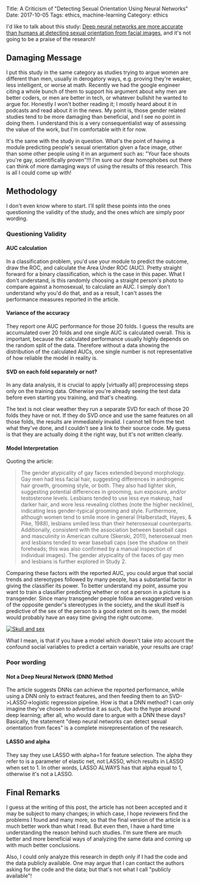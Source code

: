 Title: A Criticism of "Detecting Sexual Orientation Using Neural Networks"
Date: 2017-10-05
Tags: ethics, machine-learning
Category: ethics

I'd like to talk about this study: [Deep neural networks are more accurate than humans at detecting sexual orientation from facial images](https://osf.io/fk3xr/), and it's not going to be a praise of the research!

## Damaging Message
I put this study in the same category as studies trying to argue women are different than men, usually in derogatory ways, e.g. proving they're weaker, less intelligent, or worse at math. Recently we had the google engineer citing a whole bunch of them to support his argument about why men are better coders, or men are better in tech, or whatever bullshit he wanted to argue for. Honestly I won't bother reading it; I mostly heard about it in podcasts and read about it in the news. My point is, those gender related studies tend to be more damaging than beneficial, and I see no point in doing them. I understand this is a very consequentialist way of assessing the value of the work, but I'm comfortable with it for now.

It's the same with the study in question. What's the point of having a module predicting people's sexual orientation given a face image, other than some other people using it in an argument such as: "Your face shouts you're gay, scientifically proven"!!! I'm sure our dear homophobes out there can think of more damaging ways of using the results of this research. This is all I could come up with!

## Methodology
I don't even know where to start. I'll split these points into the ones questioning the validity of the study, and the ones which are simply poor wording.

### Questioning Validity

#### AUC calculation
In a classification problem, you'd use your module to predict the outcome, draw the ROC, and calculate the Area Under ROC (AUC). Pretty straight forward for a binary classification, which is the case in this paper. What I don't understand, is this randomly choosing a straight person's photo to compare against a homosexual, to calculate an AUC. I simply don't understand why you'd do that, and as a result, I can't asses the performance measures reported in the article.

#### Variance of the accuracy
They report one AUC performance for those 20 folds. I guess the results are accumulated over 20 folds and one single AUC is calculated overall. This is important, because the calculated performance usually highly depends on the random split of the data. Therefore without a data showing the distribution of the calculated AUCs, one single number is not representative of how reliable the model in reality is.

#### SVD on each fold separately or not?
In any data analysis, it is crucial to apply [virtually all] preprocessing steps only on the training data. Otherwise you're already seeing the test data before even starting you training, and that's cheating.

The text is not clear weather they run a separate SVD for each of those 20 folds they have or not. If they do SVD once and use the same features on all those folds, the results are immediately invalid. I cannot tell from the text what they've done, and I couldn't see a link to their source code. My guess is that they are actually doing it the right way, but it's not written clearly.

#### Model Interpretation
Quoting the article:

> The gender atypicality of gay faces extended beyond morphology. Gay men had less facial hair, suggesting differences in androgenic hair growth, grooming style, or both. They also had lighter skin, suggesting potential differences in grooming, sun exposure, and/or testosterone levels. Lesbians tended to use less eye makeup, had darker hair, and wore less revealing clothes (note the higher neckline), indicating less gender-typical grooming and style. Furthermore, although women tend to smile more in general (Halberstadt, Hayes, & Pike, 1988), lesbians smiled less than their heterosexual counterparts. Additionally, consistent with the association between baseball caps and masculinity in American culture (Skerski, 2011), heterosexual men and lesbians tended to wear baseball caps (see the shadow on their foreheads; this was also confirmed by a manual inspection of individual images). The gender atypicality of the faces of gay men and lesbians is further explored in Study 2.

Comparing these factors with the reported AUC, you could argue that social trends and stereotypes followed by many people, has a substantial factor in giving the classifier its power. To better understand my point, assume you want to train a classifier predicting whether or not a person in a picture is a transgender. Since many transgender people follow an exaggerated version of the opposite gender's stereotypes in the society, and the skull itself is predictive of the sex of the person to a good extent on its own, the model would probably have an easy time giving the right outcome.

[![Skull and sex](http://img.youtube.com/vi/GHl8xvc-GCI/0.jpg)](http://www.youtube.com/watch?v=GHl8xvc-GCI)

What I mean, is that if you have a model which doesn't take into account the confound social variables to predict a certain variable, your results are crap!

### Poor wording

#### Not a Deep Neural Network (DNN) Method
The article suggests DNNs can achieve the reported performance, while using a DNN only to extract features, and then feeding them to an SVD->LASSO->logistic regression pipeline. How is that a DNN method? I can only imagine they've chosen to advertise it as such, due to the hype around deep learning; after all, who would dare to argue with a DNN these days? Basically, the statement "deep neural networks can detect sexual orientation from faces" is a complete misrepresentation of the research.

#### LASSO and alpha
They say they use LASSO with alpha=1 for feature selection. The alpha they refer to is a parameter of elastic net, not LASSO, which results in LASSO when set to 1. In other words, LASSO ALWAYS has that alpha equal to 1, otherwise it's not a LASSO.

## Final Remarks
I guess at the writing of this post, the article has not been accepted and it may be subject to many changes; in which case, I hope reviewers find the problems I found and many more, so that the final version of the article is a much better work than what I read. But even then, I have a hard time understanding the reason behind such studies. I'm sure there are much better and more beneficial ways of analyzing the same data and coming up with much better conclusions.

Also, I could only analyze this research in depth only if I had the code and the data publicly available. One may argue that I can contact the authors asking for the code and the data; but that's not what I call "publicly available"!